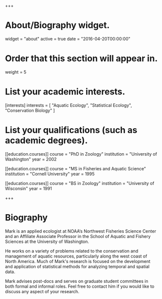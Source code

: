 +++
# About/Biography widget.
widget = "about"
active = true
date = "2016-04-20T00:00:00"

# Order that this section will appear in.
weight = 5

# List your academic interests.
[interests]
  interests = [
    "Aquatic Ecology",
    "Statistical Ecology",
    "Conservation Biology"
  ]

# List your qualifications (such as academic degrees).
[[education.courses]]
  course = "PhD in Zoology"
  institution = "University of Washington"
  year = 2002

[[education.courses]]
  course = "MS in Fisheries and Aquatic Science"
  institution = "Cornell University"
  year = 1995

[[education.courses]]
  course = "BS in Zoology"
  institution = "University of Wisconsin"
  year = 1991
 
+++

# Biography

Mark is an applied ecologist at NOAA‘s Northwest Fisheries Science Center and an Affiliate Associate Professor in the School of Aquatic and Fishery Sciences at the University of Washington.

He works on a variety of problems related to the conservation and management of aquatic resources, particularly along the west coast of North America. Much of Mark's research is focused on the development and application of statistical methods for analyzing temporal and spatial data.

Mark advises post-docs and serves on graduate student committees in both formal and informal roles. Feel free to contact him if you would like to discuss any aspect of your research.
